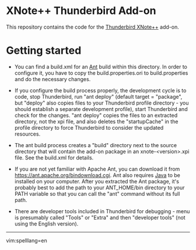 # XNote++ Thunderbird Add-on

This repository contains the code for the [Thunderbird 
XNote++](https://addons.thunderbird.net/en-US/thunderbird/addon/xnotepp/) 
add-on.

# Getting started

* You can find a build.xml for an [Ant](https://ant.apache.org/) build within 
  this directory. In order to configure it, you have to copy the 
  build.properties.ori to build.properties and do the necessary changes.

* If you configure the build process properly, the development cycle is to code, 
  stop Thunderbird, run "ant deploy" (default target = "package", but "deploy" 
  also copies files to your Thunderbird profile directory - you should establish 
  a separate development profile), start Thunderbird and check for the changes. 
  "ant deploy" copies the files to an extracted directory, not the xpi file, and 
  also deletes the "startupCache" in the profile directory to force Thunderbird 
  to consider the updated resources.
 
* The ant build process creates a "build" directory next to the source directory 
  that will contain the add-on package in an xnote-&lt;version&gt;.xpi file. See 
  the build.xml for details.

* If you are not yet familiar with Apache Ant, you can download it from 
  https://ant.apache.org/bindownload.cgi. Ant also requires 
  [Java](https://jdk.java.net/java-se-ri/11) to be installed on your computer. 
  After you extracted the Ant package, it's probably best to add the path to 
  your ANT_HOME/bin directory to your PATH variable so that you can call the 
  "ant" command without its full path.

* There are developer tools included in Thunderbird for debugging - menu is 
  presumably called "Tools" or "Extra" and then "developer tools" (not using the 
  English version).

---
vim:spelllang=en
